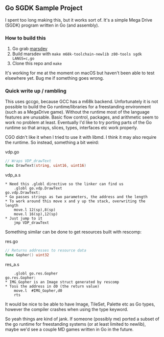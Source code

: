 ## Go SGDK Sample Project

I spent too long making this, but it works sort of.
It's a simple Mega Drive (SGDK) program written in Go (and assembly).

### How to build this

1. Go grab [marsdev](github.com/andwn/marsdev)
2. Build marsdev with `make m68k-toolchain-newlib z80-tools sgdk LANGS=c,go`
3. Clone this repo and `make`

It's working for me at the moment on macOS but haven't been able to test elsewhere yet. 
Bug me if something goes wrong.

### Quick write up / rambling

This uses gccgo, because GCC has a m68k backend.
Unfortunately it is not possible to build the Go runtime/libraries
for a freestanding environment (such as a MegaDrive game).
Without the runtime most of the language features are unusable.
Basic flow control, packages, and arithmetic seem to work no problem at least.
Eventually I'd like to try porting parts of the Go runtime so that arrays,
slices, types, interfaces etc work properly.

CGO didn't like it when I tried to use it with libmd.
I think it may also require the runtime. So instead, something a bit weird:

vdp.go

```go
// Wraps VDP_drawText
func DrawText(string, uint16, uint16)
```

vdp_a.s

```
* Need this .globl directive so the linker can find us
    .globl go.vdp.DrawText
go.vdp.DrawText:
* Go passes strings as two parameters, the address and the length
* To work around this move x and y up the stack, overwriting the length
    move.l 12(sp),8(sp)
    move.l 16(sp),12(sp)
* Just jump to it
    jmp VDP_drawText
```

Something similar can be done to get resources built with rescomp:

res.go

```go
// Returns addresses to resource data
func Gopher() uint32
```

res_a.s

```
    .globl go.res.Gopher
go.res.Gopher:
* IMG_Gopher is an Image struct generated by rescomp
* Toss the address in d0 (the return value)
    move.l  #IMG_Gopher,d0
    rts
```

It would be nice to be able to have Image, TileSet, Palette etc as Go types,
however the compiler crashes when using the type keyword.

So yeah things are kind of jank. If someone (possibly me) ported a subset of
the go runtime for freestanding systems (or at least limited to newlib),
maybe we'd see a couple MD games written in Go in the future.
